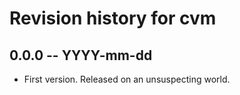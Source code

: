 # Revision history for cvm

## 0.0.0  -- YYYY-mm-dd

* First version. Released on an unsuspecting world.
